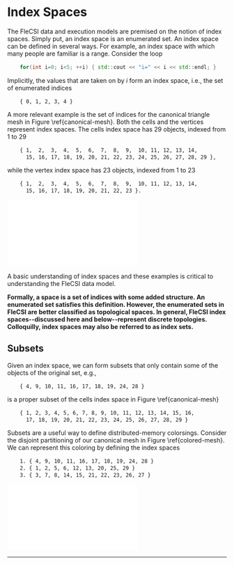 <!-- CINCHDOC DOCUMENT(developer-guide) SECTION(index-spaces) -->

# Index Spaces

The FleCSI data and execution models are premised on the notion of index
spaces.  Simply put, an index space is an enumerated set. An index space
can be defined in several ways. For example, an index space with which
many people are familiar is a range. Consider the loop

```cpp
    for(int i=0; i<5; ++i) { std::cout << "i=" << i << std::endl; }
```

Implicitly, the values that are taken on by *i* form an index space, i.e.,
the set of enumerated indices

```
    { 0, 1, 2, 3, 4 }
```

A more relevant example is the set of indices for the canonical triangle
mesh in Figure \ref{canonical-mesh}. Both the cells and the vertices
represent index spaces. The cells index space has 29 objects, indexed
from 1 to 29

```
    { 1,  2,  3,  4,  5,  6,  7,  8,  9,  10, 11, 12, 13, 14,
      15, 16, 17, 18, 19, 20, 21, 22, 23, 24, 25, 26, 27, 28, 29 },
```

while the vertex index space has 23 objects, indexed from 1 to 23

```
    { 1,  2,  3,  4,  5,  6,  7,  8,  9,  10, 11, 12, 13, 14,
      15, 16, 17, 18, 19, 20, 21, 22, 23 }.
```

![A canonical triangle mesh example with cells and vertices.\label{canonical-mesh}](canonical-mesh.pdf)

A basic understanding of index spaces and these  examples is critical to
understanding the FleCSI data model.

**Formally, a space is a set of indices with some added structure. An
enumerated set satisfies this definition. However, the enumerated sets
in FleCSI are better classified as topological spaces.  In general,
FleCSI index spaces--discussed here and below--represent discrete
topologies. Colloquilly, index spaces may also be referred to as index
sets.**

## Subsets

Given an index space, we can form subsets that only contain some of the
objects of the original set, e.g.,

```
    { 4, 9, 10, 11, 16, 17, 18, 19, 24, 28 }
```

is a proper subset of the cells index space in Figure
\ref{canonical-mesh}

```
    { 1, 2, 3, 4, 5, 6, 7, 8, 9, 10, 11, 12, 13, 14, 15, 16,
      17, 18, 19, 20, 21, 22, 23, 24, 25, 26, 27, 28, 29 }
```

Subsets are a useful way to define distributed-memory colorsings.
Consider the disjoint partitioning of our canonical mesh in Figure
\ref{colored-mesh}. We can represent this coloring by defining the
index spaces

```
    1. { 4, 9, 10, 11, 16, 17, 18, 19, 24, 28 }
    2. { 1, 2, 5, 6, 12, 13, 20, 25, 29 }
    3. { 3, 7, 8, 14, 15, 21, 22, 23, 26, 27 }
```

![Disjoint coloring of our canonical triangle mesh.\label{colored-mesh}](colored-mesh.pdf)

--------------------------------------------------------------------------------

<!-- vim: set tabstop=2 shiftwidth=2 expandtab fo=cqt tw=72 : -->
